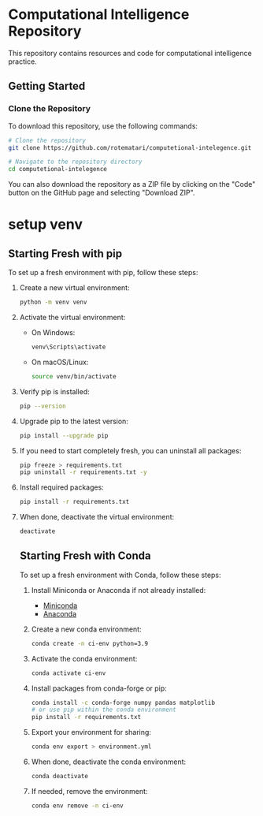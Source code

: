 # Computational Intelligence Repository

This repository contains resources and code for computational intelligence practice.

## Getting Started

### Clone the Repository

To download this repository, use the following commands:

```bash
# Clone the repository
git clone https://github.com/rotematari/computetional-intelegence.git

# Navigate to the repository directory
cd computetional-intelegence
```

You can also download the repository as a ZIP file by clicking on the "Code" button on the GitHub page and selecting "Download ZIP".



# setup venv 

## Starting Fresh with pip

To set up a fresh environment with pip, follow these steps:

1. Create a new virtual environment:
    ```bash
    python -m venv venv
    ```

2. Activate the virtual environment:
    - On Windows:
      ```bash
      venv\Scripts\activate
      ```
    - On macOS/Linux:
      ```bash
      source venv/bin/activate
      ```

3. Verify pip is installed:
    ```bash
    pip --version
    ```

4. Upgrade pip to the latest version:
    ```bash
    pip install --upgrade pip
    ```

5. If you need to start completely fresh, you can uninstall all packages:
    ```bash
    pip freeze > requirements.txt
    pip uninstall -r requirements.txt -y
    ```

6. Install required packages:
    ```bash
    pip install -r requirements.txt
    ```

7. When done, deactivate the virtual environment:
    ```bash
    deactivate
    ```

    ## Starting Fresh with Conda

    To set up a fresh environment with Conda, follow these steps:

    1. Install Miniconda or Anaconda if not already installed:
        - [Miniconda](https://docs.conda.io/en/latest/miniconda.html)
        - [Anaconda](https://www.anaconda.com/products/distribution)

    2. Create a new conda environment:
        ```bash
        conda create -n ci-env python=3.9
        ```

    3. Activate the conda environment:
        ```bash
        conda activate ci-env
        ```

    4. Install packages from conda-forge or pip:
        ```bash
        conda install -c conda-forge numpy pandas matplotlib
        # or use pip within the conda environment
        pip install -r requirements.txt
        ```

    5. Export your environment for sharing:
        ```bash
        conda env export > environment.yml
        ```

    6. When done, deactivate the conda environment:
        ```bash
        conda deactivate
        ```

    7. If needed, remove the environment:
        ```bash
        conda env remove -n ci-env
        ```